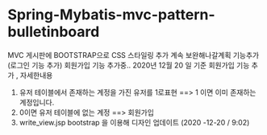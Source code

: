 # Spring-Mybatis-mvc-pattern-bulletinboard

MVC 게시판에 BOOTSTRAP으로 CSS 스타일링 추가
계속 보완해나갈계획 기능추가(로그인 기능 추가)
회원가입 기능 추가중..
2020년 12월 20 일 기준 회원가입 기능 추가 , 
자세한내용 
1) 유저 테이블에서 존재하는 계정을 가진 유저를 1로표현 ==> 1 이면 이미 존재하는 계정입니다. 
2) 0이면 유저 테이블에 없는 계정 ==> 회원가입 
3) write_view.jsp bootstrap 을 이용해 디자인 업데이트 (2020 -12-20 / 9:02)

